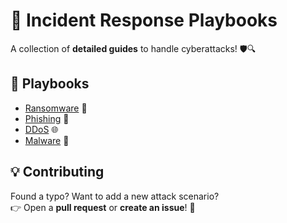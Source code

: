 # 🚨 Incident Response Playbooks

A collection of **detailed guides** to handle cyberattacks! 🛡️🔍  

## 📂 Playbooks
- [Ransomware](ransomware-playbook.md) 🔐
- [Phishing](phishing-playbook.md) 📧
- [DDoS](ddos-playbook.md) 🌐
- [Malware](malware-playbook.md) 🦠

## 💡 Contributing
Found a typo? Want to add a new attack scenario?  
👉 Open a **pull request** or **create an issue**! 🙌
